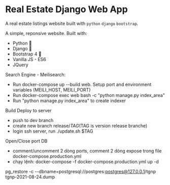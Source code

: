 # Real Estate Django Web App

A real estate listings website built with `python` `django` `bootstrap`.

A simple, reponsive  website. Built with:

- Python 🐍
- Django 🎸
- Bootstrap 4 🌈
- Vanilla JS - ES6
- JQuery


Search Engine - Meilisearch:
- Run docker-compose up --build web. Setup port and environment variables (MEILI_HOST, MEILI_PORT)
- Run docker-compose exec web bash -c "python manage.py index_area"
- Run "python manage.py index_area" to create indexer

Build Deploy to server
- push to dev branch
- create new branch release/$TAG ($TAG is version release branche)
- login ssh server, run ./update.sh $TAG

Open/Close port DB
- comment/uncomment 2 dòng ports, comment 2 dòng expose trong file docker-compose.production.yml
- chạy lệnh: docker-compose -f docker-compose.production.yml up -d

pg_restore -c --dbname=postgresql://postgres:postgres@127.0.0.1/tgnp tgnp-2021-08-24.dump
